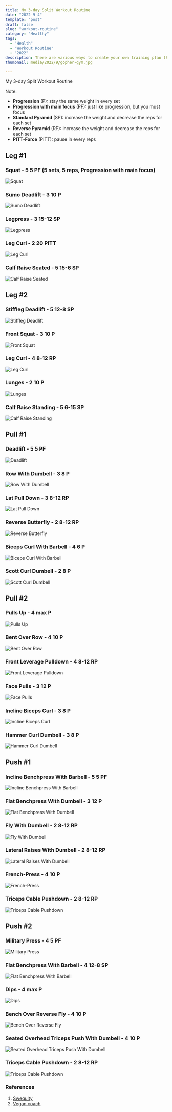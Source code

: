 ```yaml
---
title: My 3-day Split Workout Routine
date: "2022-9-4"
template: "post"
draft: false
slug: "workout-routine"
category: "Healthy"
tags:
  - "Health"
  - "Workout Routine"
  - "2022"
description: There are various ways to create your own training plan (Push-pull-leg, Full body, Upper-Lower,...), but Push-pull-leg is the one I prefer.
thumbnail: media/2022/9/gopher-gym.jpg

---
```

My 3-day Split Workout Routine

Note:
- **Progression** (P): stay the same weight in every set
- **Progression with main focus** (PF): just like progression, but you must focus
- **Standard Pyramid** (SP): increase the weight and decrease the reps for each set
- **Reverse Pyramid** (RP): increase the weight and decrease the reps for each set
- **PITT-Force** (PITT): pause in every reps
## Leg #1
### Squat - 5 5 PF (5 sets, 5 reps, Progression with main focus)
![Squat](/media/2022/9/squat.gif)
### Sumo Deadlift - 3 10 P
![Sumo Deadlift](/media/2022/9/sumo-deadlift.gif)
### Legpress - 3 15-12 SP
![Legpress](/media/2022/9/legpress.gif)
### Leg Curl - 2 20 PITT
![Leg Curl](/media/2022/9/leg-curl.gif)
### Calf Raise Seated - 5 15-6 SP
![Calf Raise Seated](/media/2022/9/calf-raise-seated.gif)

## Leg #2
### Stiffleg Deadlift - 5 12-8 SP
![Stiffleg Deadlift](/media/2022/9/stiff-legged-deadlift.gif)
### Front Squat - 3 10 P
![Front Squat](/media/2022/9/front-squat.gif)
### Leg Curl - 4 8-12 RP
![Leg Curl](/media/2022/9/leg-curl.gif)
### Lunges - 2 10 P
![Lunges](/media/2022/9/lunges.gif)
### Calf Raise Standing - 5 6-15 SP
![Calf Raise Standing](/media/2022/9/standing-calf-raises.gif)


## Pull #1
### Deadlift - 5 5 PF
![Deadlift](/media/2022/9/deadlift.gif)
### Row With Dumbell - 3 8 P
![Row With Dumbell](/media/2022/9/row-with-dumbell.gif)
### Lat Pull Down - 3 8-12 RP
![Lat Pull Down](/media/2022/9/lat-pulldown.gif)
### Reverse Butterfly - 2 8-12 RP
![Reverse Butterfly](/media/2022/9/reverse-butterfly.gif)
### Biceps Curl With Barbell - 4 6 P
![Biceps Curl With Barbell](/media/2022/9/biceps-curl-with-barbell.gif)
### Scott Curl Dumbell - 2 8 P
![Scott Curl Dumbell](/media/2022/9/scott-curl.gif)


## Pull #2
### Pulls Up - 4 max P
![Pulls Up](/media/2022/9/pull-ups.gif)
### Bent Over Row - 4 10 P
![Bent Over Row](/media/2022/9/bent-over-row.gif)
### Front Leverage Pulldown - 4 8-12 RP
![Front Leverage Pulldown](/media/2022/9/front-leverage-pulldown.gif)
### Face Pulls - 3 12 P
![Face Pulls](/media/2022/9/face-pulls.gif)
### Incline Biceps Curl - 3 8 P
![Incline Biceps Curl](/media/2022/9/incline-biceps-curl.gif)
### Hammer Curl Dumbell - 3 8 P
![Hammer Curl Dumbell](/media/2022/9/hammer-curl-dumbell.gif)


## Push #1
### Incline Benchpress With Barbell - 5 5 PF
![Incline Benchpress With Barbell](/media/2022/9/incline-benchpress-with-barbell.gif)
### Flat Benchpress With Dumbell - 3 12 P
![Flat Benchpress With Dumbell](/media/2022/9/flat-benchpress-with-dumbell.gif)
### Fly With Dumbell - 2 8-12 RP
![Fly With Dumbell](/media/2022/9/fly-with-dumbell.gif)
### Lateral Raises With Dumbell - 2 8-12 RP
![Lateral Raises With Dumbell](/media/2022/9/lateral-raises-with-dumbell.gif)
### French-Press - 4 10 P
![French-Press](/media/2022/9/french-press.gif)
### Triceps Cable Pushdown - 2 8-12 RP
![Triceps Cable Pushdown](/media/2022/9/triceps-cable-pushdown.gif)


## Push #2
### Military Press - 4 5 PF
![Military Press](/media/2022/9/military-press.gif)
### Flat Benchpress With Barbell - 4 12-8 SP
![Flat Benchpress With Barbell](/media/2022/9/flat-benchpress-with-barbell.gif)
### Dips - 4 max P
![Dips](/media/2022/9/dips.gif)
### Bench Over Reverse Fly - 4 10 P
![Bench Over Reverse Fly](/media/2022/9/bench-over-reverse-fly.gif)
### Seated Overhead Triceps Push With Dumbell - 4 10 P
![Seated Overhead Triceps Push With Dumbell](/media/2022/9/seated-overhead-triceps-push-with-dumbell.gif)
### Triceps Cable Pushdown - 2 8-12 RP
![Triceps Cable Pushdown](/media/2022/9/triceps-cable-pushdown.gif)



### References

1. [Swequity](https://www.youtube.com/c/Swequityfitness/featured)
2. [Vegan coach](https://www.youtube.com/channel/UC9CAcMiH3TG3Qo8oaR1Xg_A)
